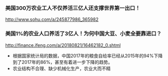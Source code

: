 ### 美国300万农业工人不仅养活三亿人还支撑世界第一出口！
http://www.sohu.com/a/245877986_365982
### 美国1%的农业人口养活了3亿人！为何中国大豆、小麦全要靠进口？
http://finance.ifeng.com/a/20180821/16462182_0.shtml
- 根据国家统计局的数据，中国2017年的粮食自给率已经从2015年的94%下降到了2017年的86%，甚至有着进一步下降的趋势。
- 农业结构不合理、缺少机械化生产，农业大而不精